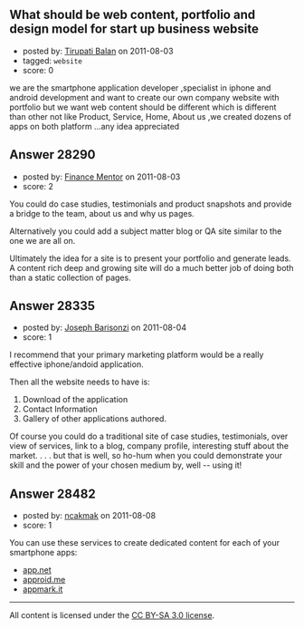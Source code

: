 ## What should be web content, portfolio and design model for start up business website

- posted by: [Tirupati Balan](https://stackexchange.com/users/-1/12425-tirupati-balan) on 2011-08-03
- tagged: `website`
- score: 0

we are the smartphone application developer ,specialist in iphone and android development and want to create our own company website with portfolio but we want web content should be different  which is different than other not like Product, Service, Home, About us ,we created dozens of apps on both platform ...any idea appreciated 


## Answer 28290

- posted by: [Finance Mentor](https://stackexchange.com/users/-1/11741-finance-mentor) on 2011-08-03
- score: 2

You could do case studies, testimonials and product snapshots and provide a bridge to the team, about us and why us pages. 

Alternatively you could add a subject matter blog or QA site similar to the one we are all on.

Ultimately the idea for a site is to present your portfolio and generate leads. A content rich deep and growing site will do a much better job  of doing both than a static collection of pages. 


## Answer 28335

- posted by: [Joseph Barisonzi](https://stackexchange.com/users/-1/8791-joseph-barisonzi) on 2011-08-04
- score: 1

I recommend that your primary marketing platform would be a really effective iphone/andoid application. 

Then all the website needs to have is:

 1. Download of the application
 1. Contact Information
 1. Gallery of other applications authored.

Of course you could do a traditional site of case studies, testimonials, over view of services, link to a blog, company profile, interesting stuff about the market. . . . but that is well, so ho-hum when you could demonstrate your skill and the power of your chosen medium by, well -- using it! 




## Answer 28482

- posted by: [ncakmak](https://stackexchange.com/users/-1/4028-ncakmak) on 2011-08-08
- score: 1

<p>You can use these services to create dedicated content for each of your smartphone apps:</p>

<ul>
<li><a href="http://app.net" rel="nofollow">app.net</a></li>
<li><a href="http://approid.me/home.aspx" rel="nofollow">approid.me</a></li>
<li><a href="http://appmark.it/welcome" rel="nofollow">appmark.it</a></li>
</ul>




---

All content is licensed under the [CC BY-SA 3.0 license](https://creativecommons.org/licenses/by-sa/3.0/).
